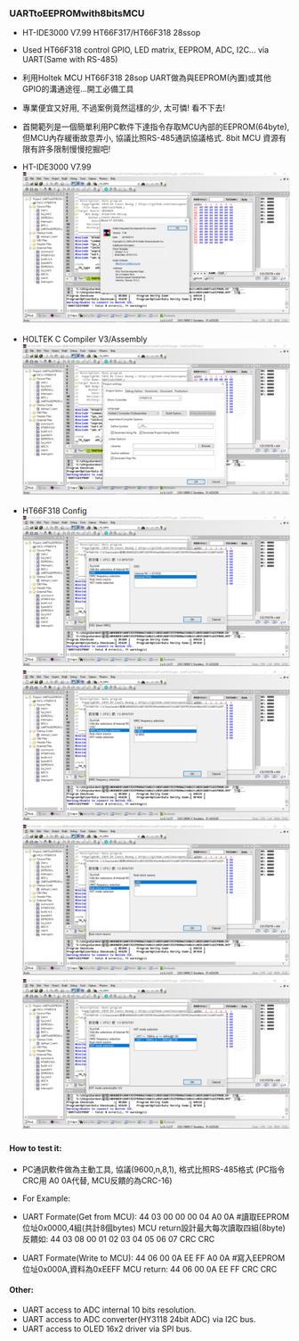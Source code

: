 ### UARTtoEEPROMwith8bitsMCU
* HT-IDE3000 V7.99  HT66F317/HT66F318 28ssop
* Used HT66F318 control GPIO, LED matrix, EEPROM, ADC, I2C... via UART(Same with RS-485)
* 利用Holtek MCU HT66F318 28sop UART做為與EEPROM(內置)或其他GPIO的溝通途徑...開工必備工具
* 專業便宜又好用, 不過案例竟然這樣的少, 太可憐! 看不下去! 
* 首開範列是一個簡單利用PC軟件下達指令存取MCU內部的EEPROM(64byte), 但MCU內存緩衝故意弄小, 協議比照RS-485通訊協議格式. 8bit MCU 資源有限有許多限制慢慢挖掘吧!

* HT-IDE3000 V7.99
![Image](HT-IDE3000_version.jpg)
* HOLTEK C Compiler V3/Assembly
![Image](ProjectCompiler.jpg)
* HT66F318 Config
![Image](ProjectOption1.jpg)
![Image](ProjectOption2.jpg)
![Image](ProjectOption3.jpg)
![Image](ProjectOption4.jpg)


#### How to test it:
* PC通訊軟件做為主動工具, 協議(9600,n,8,1), 格式比照RS-485格式 (PC指令CRC用 A0 0A代替, MCU反饋的為CRC-16)
* For Example: 
* UART Formate(Get from MCU): 44 03 00 00 00 04 A0 0A   #讀取EEPROM位址0x0000,4組(共計8個bytes)
MCU return設計最大每次讀取四組(8byte) 反饋如: 44 03 08 00 01 02 03 04 05 06 07 CRC CRC

* UART Formate(Write to MCU): 44 06 00 0A EE FF A0 0A   #寫入EEPROM位址0x000A,資料為0xEEFF
MCU return: 44 06 00 0A EE FF CRC CRC

#### Other:
* UART access to ADC internal 10 bits resolution.
* UART access to ADC converter(HY3118 24bit ADC) via I2C bus.
* UART access to OLED 16x2 driver via SPI bus.

